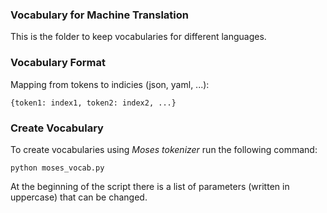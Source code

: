 ### Vocabulary for Machine Translation
This is the folder to keep vocabularies for different languages.

### Vocabulary Format
Mapping from tokens to indicies (json, yaml, ...):
```
{token1: index1, token2: index2, ...}
```

### Create Vocabulary
To create vocabularies using *Moses tokenizer* run the following command:
```
python moses_vocab.py
```

At the beginning of the script there is a list of parameters (written in uppercase) that can be changed.

